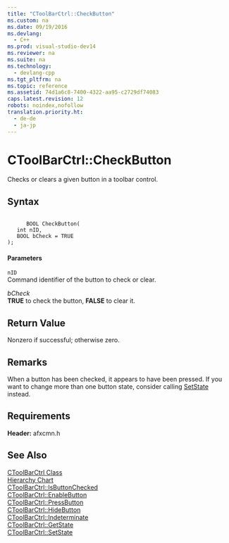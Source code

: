 ```yaml
---
title: "CToolBarCtrl::CheckButton"
ms.custom: na
ms.date: 09/19/2016
ms.devlang: 
  - C++
ms.prod: visual-studio-dev14
ms.reviewer: na
ms.suite: na
ms.technology: 
  - devlang-cpp
ms.tgt_pltfrm: na
ms.topic: reference
ms.assetid: 74d1a6c8-7400-4322-aa95-c2729df74083
caps.latest.revision: 12
robots: noindex,nofollow
translation.priority.ht: 
  - de-de
  - ja-jp
---
```

# CToolBarCtrl::CheckButton
Checks or clears a given button in a toolbar control.  
  
## Syntax  
  
```  
  
      BOOL CheckButton(  
   int nID,  
   BOOL bCheck = TRUE   
);  
```  
  
#### Parameters  
 `nID`  
 Command identifier of the button to check or clear.  
  
 *bCheck*  
 **TRUE** to check the button, **FALSE** to clear it.  
  
## Return Value  
 Nonzero if successful; otherwise zero.  
  
## Remarks  
 When a button has been checked, it appears to have been pressed. If you want to change more than one button state, consider calling [SetState](../vs140/CToolBarCtrl--SetState.md) instead.  
  
## Requirements  
 **Header:** afxcmn.h  
  
## See Also  
 [CToolBarCtrl Class](../vs140/CToolBarCtrl-Class.md)   
 [Hierarchy Chart](../vs140/Hierarchy-Chart.md)   
 [CToolBarCtrl::IsButtonChecked](../vs140/CToolBarCtrl--IsButtonChecked.md)   
 [CToolBarCtrl::EnableButton](../vs140/CToolBarCtrl--EnableButton.md)   
 [CToolBarCtrl::PressButton](../vs140/CToolBarCtrl--PressButton.md)   
 [CToolBarCtrl::HideButton](../vs140/CToolBarCtrl--HideButton.md)   
 [CToolBarCtrl::Indeterminate](../vs140/CToolBarCtrl--Indeterminate.md)   
 [CToolBarCtrl::GetState](../vs140/CToolBarCtrl--GetState.md)   
 [CToolBarCtrl::SetState](../vs140/CToolBarCtrl--SetState.md)